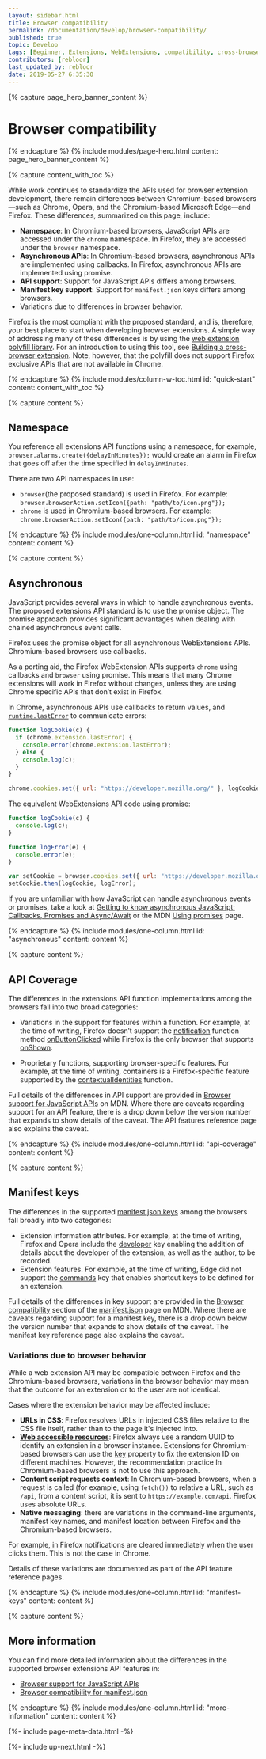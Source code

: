 ```yaml
---
layout: sidebar.html
title: Browser compatibility
permalink: /documentation/develop/browser-compatibility/
published: true
topic: Develop
tags: [Beginner, Extensions, WebExtensions, compatibility, cross-browser]
contributors: [rebloor]
last_updated_by: rebloor
date: 2019-05-27 6:35:30
---
```


<!-- Page Hero Banner -->

{% capture page_hero_banner_content %}

# Browser compatibility

{% endcapture %}
{% include modules/page-hero.html
    content: page_hero_banner_content
%}

<!-- END: Page Hero Banner -->

<!-- Content with Table of Contents Module -->

{% capture content_with_toc %}

While work continues to standardize the APIs used for browser extension development, there remain differences between Chromium-based browsers—such as Chrome, Opera, and the Chromium-based Microsoft Edge—and Firefox. These differences, summarized on this page, include:

- **Namespace**: In Chromium-based browsers, JavaScript APIs are accessed under the `chrome` namespace. In Firefox, they are accessed under the `browser` namespace.
- **Asynchronous APIs**: In Chromium-based browsers, asynchronous APIs are implemented using callbacks. In Firefox, asynchronous APIs are implemented using promise.
- **API support**: Support for JavaScript APIs differs among browsers.
- **Manifest key support**: Support for `manifest.json` keys differs among browsers.
- Variations due to differences in browser behavior.

Firefox is the most compliant with the proposed standard, and is, therefore, your best place to start when developing browser extensions. A simple way of addressing many of these differences is by using the [web extension polyfill library](https://github.com/mozilla/webextension-polyfill). For an introduction to using this tool, see [Building a cross-browser extension](https://developer.mozilla.org/docs/Mozilla/Add-ons/WebExtensions/Build_a_cross_browser_extension). Note, however, that the polyfill does not support Firefox exclusive APIs that are not available in Chrome.

{% endcapture %}
{% include modules/column-w-toc.html
  id: "quick-start"
  content: content_with_toc
%}

<!-- END: Content with Table of Contents -->

<!-- Single Column Body Module -->

{% capture content %}

## Namespace

You reference all extensions API functions using a namespace, for example, `browser.alarms.create({delayInMinutes});` would create an alarm in Firefox that goes off after the time specified in `delayInMinutes`.

There are two API namespaces in use:

- `browser`(the proposed standard) is used in Firefox. For example: `browser.browserAction.setIcon({path: "path/to/icon.png"});`
- `chrome` is used in Chromium-based browsers. For example: `chrome.browserAction.setIcon({path: "path/to/icon.png"});`

{% endcapture %}
{% include modules/one-column.html
  id: "namespace"
  content: content
%}

<!-- END: Single Column Body Module -->

<!-- Single Column Body Module -->

{% capture content %}

## Asynchronous

JavaScript provides several ways in which to handle asynchronous events. The proposed extensions API standard is to use the promise object. The promise approach provides significant advantages when dealing with chained asynchronous event calls.

Firefox uses the promise object for all asynchronous WebExtensions APIs. Chromium-based browsers use callbacks.

As a porting aid, the Firefox WebExtension APIs supports `chrome` using callbacks and `browser` using promise. This means that many Chrome extensions will work in Firefox without changes, unless they are using Chrome specific APIs that don’t exist in Firefox.

In Chrome, asynchronous APIs use callbacks to return values, and [`runtime.lastError`](https://developer.mozilla.org/docs/Mozilla/Add-ons/WebExtensions/API/runtime/lastError) to communicate errors:

```js
function logCookie(c) {
  if (chrome.extension.lastError) {
    console.error(chrome.extension.lastError);
  } else {
    console.log(c);
  }
}

chrome.cookies.set({ url: "https://developer.mozilla.org/" }, logCookie);
```

The equivalent WebExtensions API code using [promise](https://developer.mozilla.org/docs/Web/JavaScript/Reference/Global_Objects/Promise):

```js
function logCookie(c) {
  console.log(c);
}

function logError(e) {
  console.error(e);
}

var setCookie = browser.cookies.set({ url: "https://developer.mozilla.org/" });
setCookie.then(logCookie, logError);
```

If you are unfamiliar with how JavaScript can handle asynchronous events or promises, take a look at [Getting to know asynchronous JavaScript: Callbacks, Promises and Async/Await](https://medium.com/codebuddies/getting-to-know-asynchronous-javascript-callbacks-promises-and-async-await-17e0673281ee) or the MDN [Using promises](https://developer.mozilla.org/docs/Web/JavaScript/Guide/Using_promises) page.

{% endcapture %}
{% include modules/one-column.html
  id: "asynchronous"
  content: content
%}

<!-- END: Single Column Body Module -->

<!-- Single Column Body Module -->

{% capture content %}

## API Coverage

The differences in the extensions API function implementations among the browsers fall into two broad categories:

- Variations in the support for features within a function. For example, at the time of writing, Firefox doesn’t support the [notification](https://developer.mozilla.org/docs/Mozilla/Add-ons/WebExtensions/API/notifications) function method [onButtonClicked](https://developer.mozilla.org/docs/Mozilla/Add-ons/WebExtensions/API/notifications/onButtonClicked) while Firefox is the only browser that supports [onShown](https://developer.mozilla.org/docs/Mozilla/Add-ons/WebExtensions/API/notifications/onShown).

- Proprietary functions, supporting browser-specific features. For example, at the time of writing, containers is a Firefox-specific feature supported by the [contextualIdentities](https://developer.mozilla.org/docs/Mozilla/Add-ons/WebExtensions/API/contextualIdentities) function.

Full details of the differences in API support are provided in [Browser support for JavaScript APIs](https://developer.mozilla.org/docs/Mozilla/Add-ons/WebExtensions/Browser_support_for_JavaScript_APIs) on MDN. Where there are caveats regarding support for an API feature, there is a drop down below the version number that expands to show details of the caveat. The API features reference page also explains the caveat.

{% endcapture %}
{% include modules/one-column.html
  id: "api-coverage"
  content: content
%}

<!-- END: Single Column Body Module -->

<!-- Single Column Body Module -->

{% capture content %}

## Manifest keys

The differences in the supported [manifest.json keys](https://developer.mozilla.org/docs/Mozilla/Add-ons/WebExtensions/manifest.json) among the browsers fall broadly into two categories:

- Extension information attributes. For example, at the time of writing, Firefox and Opera include the [developer](https://developer.mozilla.org/docs/Mozilla/Add-ons/WebExtensions/manifest.json/developer) key enabling the addition of details about the developer of the extension, as well as the author, to be recorded.
- Extension features. For example, at the time of writing, Edge did not support the [commands](https://developer.mozilla.org/docs/Mozilla/Add-ons/WebExtensions/manifest.json/commands) key that enables shortcut keys to be defined for an extension.

Full details of the differences in key support are provided in the [Browser compatibility](https://developer.mozilla.org/docs/Mozilla/Add-ons/WebExtensions/manifest.json#Browser_compatibility) section of the [manifest.json](https://developer.mozilla.org/docs/Mozilla/Add-ons/WebExtensions/manifest.json) page on MDN. Where there are caveats regarding support for a manifest key, there is a drop down below the version number that expands to show details of the caveat. The manifest key reference page also explains the caveat.

### Variations due to browser behavior

While a web extension API may be compatible between Firefox and the Chromium-based browsers, variations in the browser behavior may mean that the outcome for an extension or to the user are not identical.

Cases where the extension behavior may be affected include:

- **URLs in CSS**: Firefox resolves URLs in injected CSS files relative to the CSS file itself, rather than to the page it's injected into.
- **[Web accessible resources](https://developer.mozilla.org/docs/Mozilla/Add-ons/WebExtensions/manifest.json/web_accessible_resources)**: Firefox always use a random UUID to identify an extension in a browser instance. Extensions for Chromium-based browsers can use the [key](https://developer.chrome.com/extensions/manifest/key) property to fix the extension ID on different machines. However, the recommendation practice In Chromium-based browsers is not to use this approach.
- **Content script requests context**: In Chromium-based browsers, when a request is called (for example, using `fetch())` to relative a URL, such as `/api`, from a content script, it is sent to `https://example.com/api`. Firefox uses absolute URLs.
- **Native messaging**: there are variations in the command-line arguments, manifest key names, and manifest location between Firefox and the Chromium-based browsers.

For example, in Firefox notifications are cleared immediately when the user clicks them. This is not the case in Chrome.

Details of these variations are documented as part of the API feature reference pages.

{% endcapture %}
{% include modules/one-column.html
  id: "manifest-keys"
  content: content
%}

<!-- END: Single Column Body Module -->

<!-- Single Column Body Module -->

{% capture content %}

## More information

You can find more detailed information about the differences in the supported browser extensions API features in:

- [Browser support for JavaScript APIs](https://developer.mozilla.org/docs/Mozilla/Add-ons/WebExtensions/Browser_support_for_JavaScript_APIs)
- [Browser compatibility for manifest.json](https://developer.mozilla.org/docs/Mozilla/Add-ons/WebExtensions/Browser_compatibility_for_manifest.json)

{% endcapture %}
{% include modules/one-column.html
  id: "more-information"
  content: content
%}

<!-- END: Single Column Body Module -->

<!-- Meta Data -->

{%- include page-meta-data.html -%}

<!-- END: Meta Data -->

<!-- Up Next -->

{%- include up-next.html -%}

<!-- END: Up Next -->

